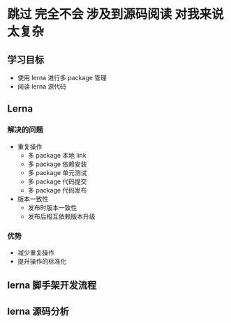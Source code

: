 # 跳过 完全不会 涉及到源码阅读 对我来说太复杂



## 学习目标

- 使用 lerna 进行多 package 管理
- 阅读 lerna 源代码

## Lerna

### 解决的问题

- 重复操作
  - 多 package 本地 link
  - 多 package 依赖安装
  - 多 package 单元测试
  - 多 package 代码提交
  - 多  package 代码发布
- 版本一致性
  - 发布时版本一致性
  - 发布后相互依赖版本升级

### 优势

- 减少重复操作
- 提升操作的标准化



 ## lerna 脚手架开发流程





## lerna 源码分析
